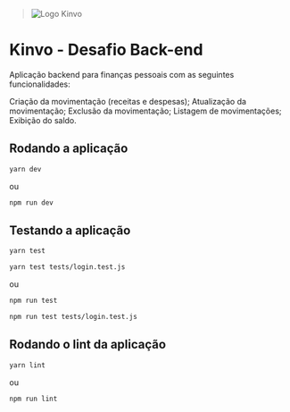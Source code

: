 > ![Logo Kinvo](https://github.com/cbfranca/kinvo-front-end-test/blob/master/logo.svg)

# Kinvo - Desafio Back-end

Aplicação backend para finanças pessoais com as seguintes funcionalidades:

Criação da movimentação (receitas e despesas);
Atualização da movimentação;
Exclusão da movimentação;
Listagem de movimentações;
Exibição do saldo.

## Rodando a aplicação

```bash
yarn dev
```

ou

```bash
npm run dev
```

## Testando a aplicação

```bash
yarn test
```

```bash
yarn test tests/login.test.js
```

ou

```bash
npm run test
```

```bash
npm run test tests/login.test.js
```

## Rodando o lint da aplicação

```bash
yarn lint
```

ou

```bash
npm run lint
```
